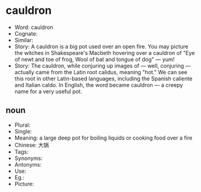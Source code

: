 # cauldron

- Word: cauldron
- Cognate: 
- Similar: 
- Story: A cauldron is a big pot used over an open fire. You may picture the witches in Shakespeare's Macbeth hovering over a cauldron of "Eye of newt and toe of frog, Wool of bat and tongue of dog" — yum!
- Story: The cauldron, while conjuring up images of — well, conjuring — actually came from the Latin root calidus, meaning "hot." We can see this root in other Latin-based languages, including the Spanish caliente and Italian caldo. In English, the word became cauldron — a creepy name for a very useful pot.

## noun

- Plural: 
- Single: 
- Meaning: a large deep pot for boiling liquids or cooking food over a fire
- Chinese: 大锅
- Tags: 
- Synonyms: 
- Antonyms: 
- Use: 
- Eg.: 
- Picture: 

